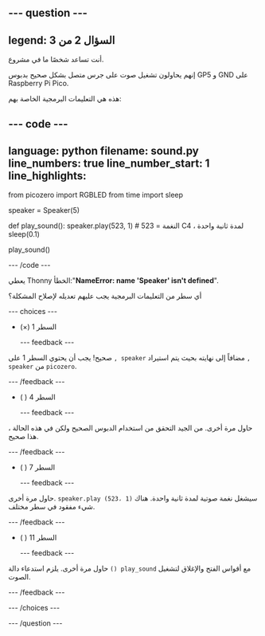 
--- question ---
---
legend: السؤال 2 من 3
---

أنت تساعد شخصًا ما في مشروع.

إنهم يحاولون تشغيل صوت على جرس متصل بشكل صحيح بدبوس GP5 و GND على Raspberry Pi Pico.

هذه هي التعليمات البرمجية الخاصة بهم:

--- code ---
---
language: python
filename: sound.py
line_numbers: true
line_number_start: 1
line_highlights: 
---
from picozero import RGBLED
from time import sleep

speaker = Speaker(5)

def play_sound():
    speaker.play(523, 1) # 523 = النغمة C4 ، لمدة ثانية واحدة
    sleep(0.1)

play_sound()

--- /code ---

يعطي Thonny الخطأ:"**NameError: name 'Speaker' isn't defined**".

أي سطر من التعليمات البرمجية يجب عليهم تعديله لإصلاح المشكلة؟

--- choices ---

- (×) السطر 1

  --- feedback ---

صحيح! يجب أن يحتوي السطر 1 على `, speaker` مضافاً إلى نهايته بحيث يتم استيراد `, speaker` من `picozero`.

  --- /feedback ---

- ( ) السطر 4

  --- feedback ---

حاول مرة أخرى. من الجيد التحقق من استخدام الدبوس الصحيح ولكن في هذه الحالة ، هذا صحيح.

  --- /feedback ---

- ( ) السطر 7

  --- feedback ---

حاول مرة أخرى. `speaker.play (523، 1)` سيشغل نغمة صوتية لمدة ثانية واحدة. هناك شيء مفقود في سطر مختلف.

  --- /feedback ---

- ( ) السطر 11

  --- feedback ---

حاول مرة أخرى. يلزم استدعاء دالة `() play_sound` مع أقواس الفتح والإغلاق لتشغيل الصوت.

  --- /feedback ---

--- /choices ---

--- /question ---
